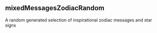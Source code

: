 ## mixedMessagesZodiacRandom
A random generated selection of inspirational zodiac messages and star signs 
